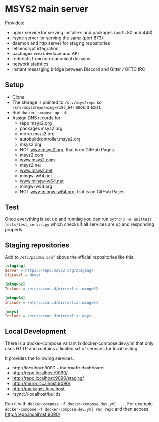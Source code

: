 # MSYS2 main server

Provides:

* nginx service for serving installers and packages (ports 80 and 443)
* rsync server for serving the same (port 873)
* daemon and http server for staging repositories
* letsencrypt integration
* packages web interface and API
* redirects from non-canonical domains
* network statistics
* instant messaging bridge between Discord and Gitter / OFTC IRC


## Setup

* Clone.
* The storage is pointed to `/srv/msys2repo` so `/srv/msys2repo/mingw/x86_64/` should exist.
* Run `docker-compose up -d`.
* Assign DNS records for:
  * repo.msys2.org
  * packages.msys2.org
  * mirror.msys2.org
  * autobuildcontroller.msys2.org
  * msys2.org
  * NOT www.msys2.org, that is on GitHub Pages.
  * msys2.com
  * www.msys2.com
  * msys2.net
  * www.msys2.net
  * mingw-w64.net
  * www.mingw-w64.net
  * mingw-w64.org
  * NOT www.mingw-w64.org, that is on GitHub Pages.


## Test

Once everything is set up and running you can run `python3 -m unittest tests/test_server.py` which checks if all services are up and responding properly.


## Staging repositories

Add to `/etc/pacman.conf` above the official repositories like this:

```ini
[staging]
Server = https://repo.msys2.org/staging/
SigLevel = Never

[mingw32]
Include = /etc/pacman.d/mirrorlist.mingw32

[mingw64]
Include = /etc/pacman.d/mirrorlist.mingw64

[msys]
Include = /etc/pacman.d/mirrorlist.msys
```

## Local Development

There is a docker-compose variant in docker-compose.dev.yml that only uses HTTP and contains
a limited set of services for local testing.

It provides the following services:

* http://localhost:8080 - the traefik dashboard
* http://repo.localhost:9090/
* http://repo.localhost:9090/staging/
* http://mirror.localhost:9090/
* http://packages.localhost
* rsync://localhost/builds

Run it with `docker-compose -f docker-compose.dev.yml ...`. For example
`docker-compose -f docker-compose.dev.yml run repo` and then access
http://repo.localhost:9090/
